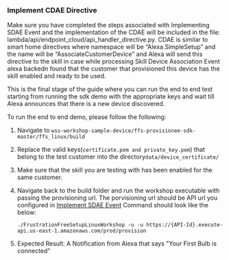 ### Implement CDAE Directive

Make sure you have completed the steps associated with Implementing SDAE Event
and the implementation of the CDAE will be included in the file:
lambda/api/endpoint_cloud/api_handler_directive.py. CDAE is similar to smart
home directives where namespace will be “Alexa.SimpleSetup” and the name will be
“AssociateCustomerDevice” and Alexa will send this directive to the skill in
case while processing Skill Device Association Event alexa backedn found that
the customer that provisioned this device has the skill enabled and ready to be
used.

This is the final stage of the guide where you can run the end to end test
starting from running the sdk demo with the appropriate keys and wait till Alexa
announces that there is a new device discovered.

To run the end to end demo, please follow the following:

1.  Navigate to `wss-workshop-sample-device/ffs-provisionee-sdk-master/ffs_linux/build`

2.  Replace the valid keys(`certificate.pem and private_key.pem`) that belong to
    the test customer into the directory`data/device_certificate/`

3.  Make sure that the skill you are testing with has been enabled for the same
    customer.

4.  Navigate back to the build folder and run the workshop executable with
    passing the provisioning url. The porvisioning url should be API url you
    configured in [Implement SDAE Event](Task-API001.md) Command should look
    like the below:

    ~~~~~~~~~~~~~~~~~~~~~~~~~~~~~~~~~~~~~~~~~~~~~~~~~~~~~~~~~~~~~~~~~~~~~~~~~~~~
    ./FrustrationFreeSetupLinuxWorkshop -u -u https://{API-Id}.execute-api.us-east-1.amazonaws.com/prod/provision 
    ~~~~~~~~~~~~~~~~~~~~~~~~~~~~~~~~~~~~~~~~~~~~~~~~~~~~~~~~~~~~~~~~~~~~~~~~~~~~

5.  Expected Result: A Notification from Alexa that says "Your First Bulb is
    connected"
